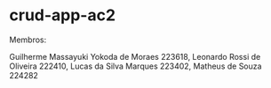 # crud-app-ac2

Membros:

Guilherme Massayuki Yokoda de Moraes 223618,
Leonardo Rossi de Oliveira 222410,
Lucas da Silva Marques 223402,
Matheus de Souza 224282
